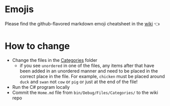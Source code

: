 # Emojis
Please find the github-flavored markdown emoji cheatsheet in the [wiki](https://github.com/itecompro/markdown-emoji-cheatsheet/wiki) :point_left:

# How to change
- Change the files in the [Categories](https://github.com/itecompro/markdown-emoji-cheatsheet/tree/master/ConsoleApp1/Files/Categories) folder
  - if you see `unordered` in one of the files, any items after that have been added in an unordered manner and need to be placed in the correct place in the file. For example,  `chicken` must be placed around `duck` and `swan` not `cow` or `pig` or just at the end of the file!
- Run the C# program locally
- Commit the `Home.md` file from `bin/Debug/Files/Categories/` to the wiki repo